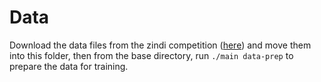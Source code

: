 # Data
Download the data files from the zindi competition ([here](https://zindi.africa/competitions/wadhwani-ai-bollworm-counting-challenge/data)) and move them into this folder, then from the base directory, run `./main data-prep` to prepare the data for training.